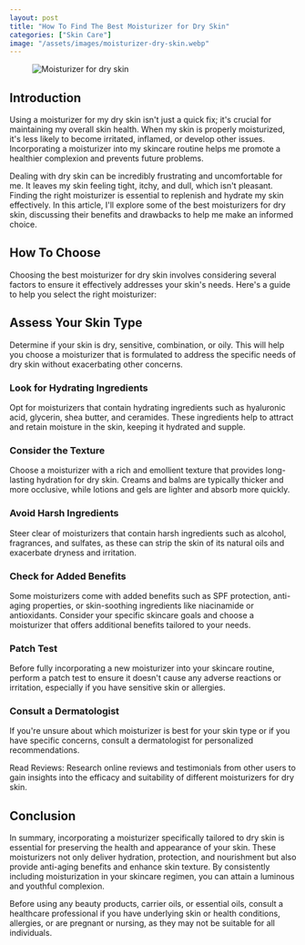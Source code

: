 ```yaml
---
layout: post
title: "How To Find The Best Moisturizer for Dry Skin"
categories: ["Skin Care"]
image: "/assets/images/moisturizer-dry-skin.webp"
---
```


<figure>
  <img src="/assets/images/moisturizer-dry-skin.webp" alt="Moisturizer for dry skin" />
  <figcaption></figcaption>
</figure>

## Introduction
Using a moisturizer for my dry skin isn't just a quick fix; it's crucial for maintaining my overall skin health. When my skin is properly moisturized, it's less likely to become irritated, inflamed, or develop other issues. Incorporating a moisturizer into my skincare routine helps me promote a healthier complexion and prevents future problems.

Dealing with dry skin can be incredibly frustrating and uncomfortable for me. It leaves my skin feeling tight, itchy, and dull, which isn't pleasant. Finding the right moisturizer is essential to replenish and hydrate my skin effectively. In this article, I'll explore some of the best moisturizers for dry skin, discussing their benefits and drawbacks to help me make an informed choice.

## How To Choose
Choosing the best moisturizer for dry skin involves considering several factors to ensure it effectively addresses your skin's needs. Here's a guide to help you select the right moisturizer:

## Assess Your Skin Type
Determine if your skin is dry, sensitive, combination, or oily. This will help you choose a moisturizer that is formulated to address the specific needs of dry skin without exacerbating other concerns.

### Look for Hydrating Ingredients
Opt for moisturizers that contain hydrating ingredients such as hyaluronic acid, glycerin, shea butter, and ceramides. These ingredients help to attract and retain moisture in the skin, keeping it hydrated and supple.

### Consider the Texture
Choose a moisturizer with a rich and emollient texture that provides long-lasting hydration for dry skin. Creams and balms are typically thicker and more occlusive, while lotions and gels are lighter and absorb more quickly.

### Avoid Harsh Ingredients
Steer clear of moisturizers that contain harsh ingredients such as alcohol, fragrances, and sulfates, as these can strip the skin of its natural oils and exacerbate dryness and irritation.

### Check for Added Benefits
Some moisturizers come with added benefits such as SPF protection, anti-aging properties, or skin-soothing ingredients like niacinamide or antioxidants. Consider your specific skincare goals and choose a moisturizer that offers additional benefits tailored to your needs.

### Patch Test
Before fully incorporating a new moisturizer into your skincare routine, perform a patch test to ensure it doesn't cause any adverse reactions or irritation, especially if you have sensitive skin or allergies.

### Consult a Dermatologist
If you're unsure about which moisturizer is best for your skin type or if you have specific concerns, consult a dermatologist for personalized recommendations.

Read Reviews: Research online reviews and testimonials from other users to gain insights into the efficacy and suitability of different moisturizers for dry skin.

## Conclusion

In summary, incorporating a moisturizer specifically tailored to dry skin is essential for preserving the health and appearance of your skin. These moisturizers not only deliver hydration, protection, and nourishment but also provide anti-aging benefits and enhance skin texture. By consistently including moisturization in your skincare regimen, you can attain a luminous and youthful complexion.

Before using any beauty products, carrier oils, or essential oils, consult a healthcare professional if you have underlying skin or health conditions, allergies, or are pregnant or nursing, as they may not be suitable for all individuals.
